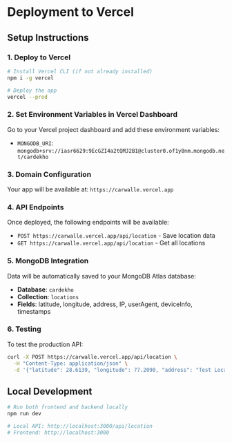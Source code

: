 # Deployment to Vercel

## Setup Instructions

### 1. Deploy to Vercel

```bash
# Install Vercel CLI (if not already installed)
npm i -g vercel

# Deploy the app
vercel --prod
```

### 2. Set Environment Variables in Vercel Dashboard

Go to your Vercel project dashboard and add these environment variables:

- `MONGODB_URI`: `mongodb+srv://iasr6629:9EcGZI4a2tQMJ2B1@cluster0.of1y8nm.mongodb.net/cardekho`

### 3. Domain Configuration

Your app will be available at: `https://carwalle.vercel.app`

### 4. API Endpoints

Once deployed, the following endpoints will be available:

- `POST https://carwalle.vercel.app/api/location` - Save location data
- `GET https://carwalle.vercel.app/api/location` - Get all locations

### 5. MongoDB Integration

Data will be automatically saved to your MongoDB Atlas database:
- **Database**: `cardekho`
- **Collection**: `locations`
- **Fields**: latitude, longitude, address, IP, userAgent, deviceInfo, timestamps

### 6. Testing

To test the production API:

```bash
curl -X POST https://carwalle.vercel.app/api/location \
  -H "Content-Type: application/json" \
  -d '{"latitude": 28.6139, "longitude": 77.2090, "address": "Test Location"}'
```

## Local Development

```bash
# Run both frontend and backend locally
npm run dev

# Local API: http://localhost:3000/api/location
# Frontend: http://localhost:3000
```